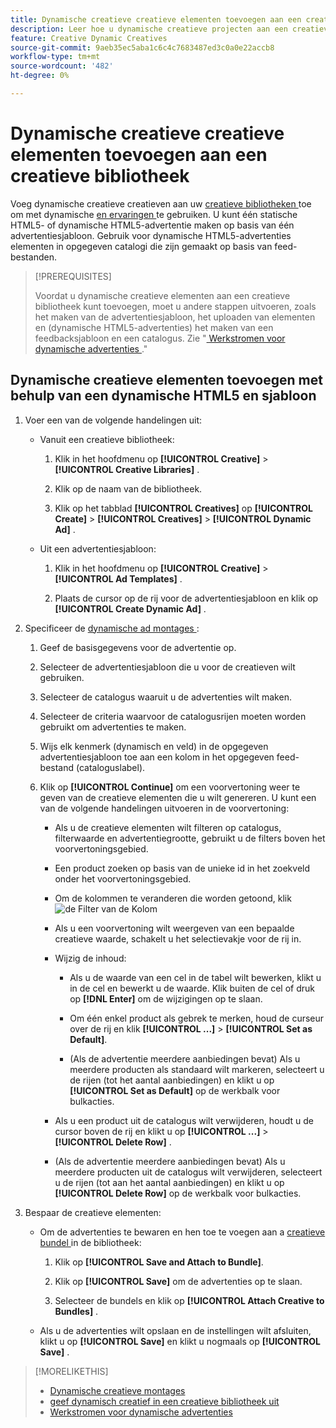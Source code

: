 ```yaml
---
title: Dynamische creatieve creatieve elementen toevoegen aan een creatieve bibliotheek
description: Leer hoe u dynamische creatieve projecten aan een creatieve bibliotheek kunt toevoegen.
feature: Creative Dynamic Creatives
source-git-commit: 9aeb35ec5aba1c6c4c7683487ed3c0a0e22accb8
workflow-type: tm+mt
source-wordcount: '482'
ht-degree: 0%

---
```


# Dynamische creatieve creatieve elementen toevoegen aan een creatieve bibliotheek

Voeg dynamische creatieve creatieven aan uw [ creatieve bibliotheken ](creative-library-manage.md) toe om met dynamische [ en ervaringen ](/help/creative/experiences/experience-about.md) te gebruiken. U kunt één statische HTML5- of dynamische HTML5-advertentie maken op basis van één advertentiesjabloon. Gebruik voor dynamische HTML5-advertenties elementen in opgegeven catalogi die zijn gemaakt op basis van feed-bestanden.

>[!PREREQUISITES]
>
>Voordat u dynamische creatieve elementen aan een creatieve bibliotheek kunt toevoegen, moet u andere stappen uitvoeren, zoals het maken van de advertentiesjabloon, het uploaden van elementen en (dynamische HTML5-advertenties) het maken van een feedbacksjabloon en een catalogus. Zie &quot;[ Werkstromen voor dynamische advertenties ](/help/creative/introduction/workflow-dynamic-ads.md).&quot;

<!-- This does't work for me 9/24 -- I still have to select a catalog:

## Add dynamic creatives using a static HTML5 ad template

1. In the main menu, click **[!UICONTROL Creative]** > **[!UICONTROL Creative Libraries]**.

1. Click the library name.

1. On the **[!UICONTROL Creatives]** tab, click **[!UICONTROL Create]** > **[!UICONTROL Creatives]** > **[!UICONTROL Dynamic Ad]**.

1. Specify the [dynamic ad settings](/help/creative/creative-libraries/creative-settings-dynamic.md#dynamic-ad-settings-static-html5):

   1. On the [!UICONTROL Basic Details] tab, specify the ad details and the clickURL.

   1. Click **[!UICONTROL Process]**.

   1. On the [!UICONTROL Attributes Details] tab, specify the dynamic ad attributes.

1. Click **[!UICONTROL Save]**.

-->

## Dynamische creatieve elementen toevoegen met behulp van een dynamische HTML5 en sjabloon

1. Voer een van de volgende handelingen uit:

   * Vanuit een creatieve bibliotheek:

      1. Klik in het hoofdmenu op **[!UICONTROL Creative]** > **[!UICONTROL Creative Libraries]** .

      1. Klik op de naam van de bibliotheek.

      1. Klik op het tabblad **[!UICONTROL Creatives]** op **[!UICONTROL Create]** > **[!UICONTROL Creatives]** > **[!UICONTROL Dynamic Ad]** .

   * Uit een advertentiesjabloon:

      1. Klik in het hoofdmenu op **[!UICONTROL Creative]** > **[!UICONTROL Ad Templates]** .

      1. Plaats de cursor op de rij voor de advertentiesjabloon en klik op **[!UICONTROL Create Dynamic Ad]** .

1. Specificeer de [ dynamische ad montages ](/help/creative/creative-libraries/creative-settings-dynamic.md):

   1. Geef de basisgegevens voor de advertentie op.

   1. Selecteer de advertentiesjabloon die u voor de creatieven wilt gebruiken.

   1. Selecteer de catalogus waaruit u de advertenties wilt maken.

   1. Selecteer de criteria waarvoor de catalogusrijen moeten worden gebruikt om advertenties te maken.

   1. Wijs elk kenmerk (dynamisch en veld) in de opgegeven advertentiesjabloon toe aan een kolom in het opgegeven feed-bestand (cataloguslabel).

   1. Klik op **[!UICONTROL Continue]** om een voorvertoning weer te geven van de creatieve elementen die u wilt genereren. U kunt een van de volgende handelingen uitvoeren in de voorvertoning:

      * Als u de creatieve elementen wilt filteren op catalogus, filterwaarde <!-- explain more--> en advertentiegrootte, gebruikt u de filters boven het voorvertoningsgebied.

      * Een product zoeken op basis van de unieke id in het zoekveld onder het voorvertoningsgebied.

      * Om de kolommen te veranderen die worden getoond, klik ![ de Filter van de Kolom ](/help/creative/assets/custom-columns. " onder het voorproefgebied van de Filter van de Kolom.")

      * Als u een voorvertoning wilt weergeven van een bepaalde creatieve waarde, schakelt u het selectievakje voor de rij in.

      * Wijzig de inhoud:

         * Als u de waarde van een cel in de tabel wilt bewerken, klikt u in de cel en bewerkt u de waarde. Klik buiten de cel of druk op **[!DNL Enter]** om de wijzigingen op te slaan.

         * Om één enkel product als gebrek <!--Explain what this means. --> te merken, houd de curseur over de rij en klik **[!UICONTROL ...]** > **[!UICONTROL Set as Default]**.

         * (Als de advertentie meerdere aanbiedingen bevat) Als u meerdere producten als standaard wilt markeren, selecteert u de rijen (tot het aantal aanbiedingen) en klikt u op **[!UICONTROL Set as Default]** op de werkbalk voor bulkacties.

      * Als u een product uit de catalogus wilt verwijderen, houdt u de cursor boven de rij en klikt u op **[!UICONTROL ...]** > **[!UICONTROL Delete Row]** .

      * (Als de advertentie meerdere aanbiedingen bevat) Als u meerdere producten uit de catalogus wilt verwijderen, selecteert u de rijen (tot aan het aantal aanbiedingen) en klikt u op **[!UICONTROL Delete Row]** op de werkbalk voor bulkacties.

1. Bespaar de creatieve elementen:

   * Om de advertenties te bewaren en hen toe te voegen aan a [ creatieve bundel ](/help/creative/creative-libraries/bundle-manage.md) in de bibliotheek:

      1. Klik op **[!UICONTROL Save and Attach to Bundle]**.

      1. Klik op **[!UICONTROL Save]** om de advertenties op te slaan.

      1. Selecteer de bundels en klik op **[!UICONTROL Attach Creative to Bundles]** .

   * Als u de advertenties wilt opslaan en de instellingen wilt afsluiten, klikt u op **[!UICONTROL Save]** en klikt u nogmaals op **[!UICONTROL Save]** .

>[!MORELIKETHIS]
>
>* [ Dynamische creatieve montages ](creative-settings-dynamic.md)
>* [ geef dynamisch creatief in een creatieve bibliotheek uit ](creative-edit-dynamic.md)
>* [ Werkstromen voor dynamische advertenties ](/help/creative/introduction/workflow-dynamic-ads.md)
